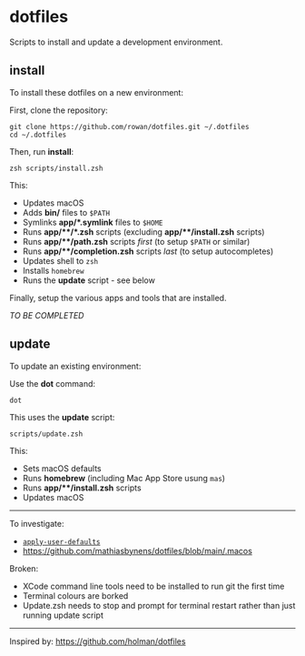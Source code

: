 # dotfiles

Scripts to install and update a development environment.

## install

To install these dotfiles on a new environment:

First, clone the repository:

```
git clone https://github.com/rowan/dotfiles.git ~/.dotfiles
cd ~/.dotfiles
```

Then, run **install**:

`zsh scripts/install.zsh`

This:

- Updates macOS
- Adds **bin/** files to `$PATH`
- Symlinks **app/\*.symlink** files to `$HOME`
- Runs **app/\*\*/\*.zsh** scripts (excluding **app/\*\*/install.zsh** scripts)
- Runs **app/\*\*/path.zsh** scripts _first_ (to setup `$PATH` or similar)
- Runs **app/\*\*/completion.zsh** scripts _last_ (to setup autocompletes)
- Updates shell to `zsh`
- Installs `homebrew`
- Runs the **update** script - see below

Finally, setup the various apps and tools that are installed.

_TO BE COMPLETED_

## update 

To update an existing environment:

Use the **dot** command:

`dot`

This uses the **update** script:

`scripts/update.zsh`

This:

- Sets macOS defaults
- Runs **homebrew** (including Mac App Store usung `mas`)
- Runs **app/\*\*/install.zsh** scripts
- Updates macOS

---

To investigate:
- [`apply-user-defaults`](https://github.com/zero-sh/apply-user-defaults)
- https://github.com/mathiasbynens/dotfiles/blob/main/.macos

Broken:
- XCode command line tools need to be installed to run git the first time
- Terminal colours are borked
- Update.zsh needs to stop and prompt for terminal restart rather than just running update script

---

Inspired by: https://github.com/holman/dotfiles